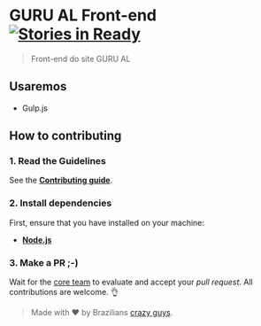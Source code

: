 # GURU AL Front-end [![Stories in Ready](https://badge.waffle.io/guru-al/gurual_frontend.png?label=ready&title=Ready)](https://waffle.io/guru-al/gurual_frontend)

> Front-end do site GURU AL


## Usaremos

- Gulp.js

## How to contributing

### 1. Read the Guidelines

See the [**Contributing guide**](https://github.com/guru-al/gurual_frontend/blob/master/CONTRIBUTING.md).

### 2. Install dependencies

First, ensure that you have installed on your machine:

- [**Node.js**](href='http://nodejs.org/')

### 3. Make a PR ;-)
Wait for the [core team](https://github.com/orgs/guru-al/members) to evaluate and accept your *pull request*. All contributions are welcome. :ok_hand:

> Made with ♥ by Brazilians [crazy guys](https://github.com/orgs/guru-al/members).
